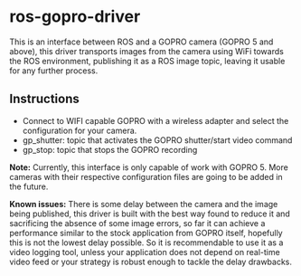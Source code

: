 # ros-gopro-driver

This is an interface between ROS and a GOPRO camera (GOPRO 5 and above), this driver transports images from the camera using WiFi towards the ROS environment, publishing it as a ROS image topic, leaving it usable for any further process. 

## Instructions

- Connect to WIFI capable GOPRO with a wireless adapter and select the configuration for your camera.
- gp_shutter: topic that activates the GOPRO shutter/start video command
- gp_stop: topic that stops the GOPRO recording


**Note:** Currently, this interface is only capable of work with GOPRO 5. More cameras with their respective configuration files are going to be added in the future. 

**Known issues:** There is some delay between the camera and the image being published, this driver is built with the best way found to reduce it and sacrificing the absence of some image errors, so far it can achieve a performance similar to the stock application from GOPRO itself, hopefully this is not the lowest delay possible. So it is recommendable to use it as a video logging tool, unless your application does not depend on real-time video feed or your strategy is robust enough to tackle the delay drawbacks.


